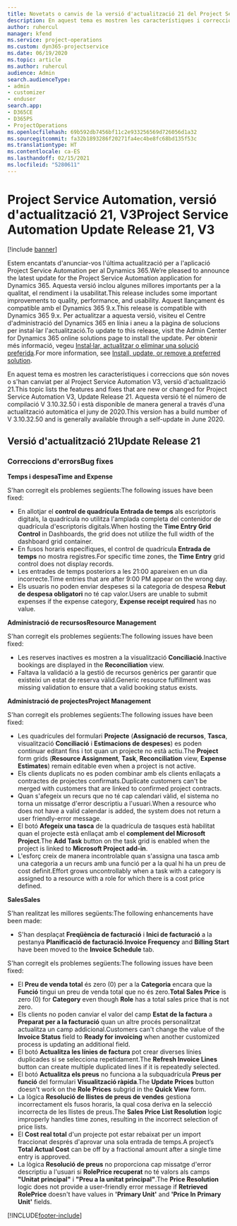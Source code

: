 ```yaml
---
title: Novetats o canvis de la versió d'actualització 21 del Project Service Automation, V3
description: En aquest tema es mostren les característiques i correccions disponibles al Project Service Automation V3, versió d'actualització 21.
author: ruhercul
manager: kfend
ms.service: project-operations
ms.custom: dyn365-projectservice
ms.date: 06/19/2020
ms.topic: article
ms.author: ruhercul
audience: Admin
search.audienceType:
- admin
- customizer
- enduser
search.app:
- D365CE
- D365PS
- ProjectOperations
ms.openlocfilehash: 69b592db7456bf11c2e933256569d726056d1a32
ms.sourcegitcommit: fa32b1893286f20271fa4ec4be8fc68bd135f53c
ms.translationtype: HT
ms.contentlocale: ca-ES
ms.lasthandoff: 02/15/2021
ms.locfileid: "5280611"
---
```

# <a name="project-service-automation-update-release-21-v3"></a><span data-ttu-id="38f4d-103">Project Service Automation, versió d'actualització 21, V3</span><span class="sxs-lookup"><span data-stu-id="38f4d-103">Project Service Automation Update Release 21, V3</span></span>

[!include [banner](../includes/psa-now-project-operations.md)]

<span data-ttu-id="38f4d-104">Estem encantats d'anunciar-vos l'última actualització per a l'aplicació Project Service Automation per al Dynamics 365.</span><span class="sxs-lookup"><span data-stu-id="38f4d-104">We’re pleased to announce the latest update for the Project Service Automation application for Dynamics 365.</span></span> <span data-ttu-id="38f4d-105">Aquesta versió inclou algunes millores importants per a la qualitat, el rendiment i la usabilitat.</span><span class="sxs-lookup"><span data-stu-id="38f4d-105">This release includes some important improvements to quality, performance, and usability.</span></span> <span data-ttu-id="38f4d-106">Aquest llançament és compatible amb el Dynamics 365 9.x.</span><span class="sxs-lookup"><span data-stu-id="38f4d-106">This release is compatible with Dynamics 365 9.x.</span></span> <span data-ttu-id="38f4d-107">Per actualitzar a aquesta versió, visiteu el Centre d'administració del Dynamics 365 en línia i aneu a la pàgina de solucions per instal·lar l'actualització.</span><span class="sxs-lookup"><span data-stu-id="38f4d-107">To update to this release, visit the Admin Center for Dynamics 365 online solutions page to install the update.</span></span> <span data-ttu-id="38f4d-108">Per obtenir més informació, vegeu [Instal·lar, actualitzar o eliminar una solució preferida](https://docs.microsoft.com/power-platform/admin/install-remove-preferred-solution).</span><span class="sxs-lookup"><span data-stu-id="38f4d-108">For more information, see [Install, update, or remove a preferred solution](https://docs.microsoft.com/power-platform/admin/install-remove-preferred-solution).</span></span>

<span data-ttu-id="38f4d-109">En aquest tema es mostren les característiques i correccions que són noves o s'han canviat per al Project Service Automation V3, versió d'actualització 21.</span><span class="sxs-lookup"><span data-stu-id="38f4d-109">This topic lists the features and fixes that are new or changed for Project Service Automation V3, Update Release 21.</span></span> <span data-ttu-id="38f4d-110">Aquesta versió té el número de compilació V 3.10.32.50 i està disponible de manera general a través d'una actualització automàtica el juny de 2020.</span><span class="sxs-lookup"><span data-stu-id="38f4d-110">This version has a build number of V 3.10.32.50 and is generally available through a self-update in June 2020.</span></span>

## <a name="update-release-21"></a><span data-ttu-id="38f4d-111">Versió d'actualització 21</span><span class="sxs-lookup"><span data-stu-id="38f4d-111">Update Release 21</span></span>

### <a name="bug-fixes"></a><span data-ttu-id="38f4d-112">Correccions d'errors</span><span class="sxs-lookup"><span data-stu-id="38f4d-112">Bug fixes</span></span>

<span data-ttu-id="38f4d-113">**Temps i despesa**</span><span class="sxs-lookup"><span data-stu-id="38f4d-113">**Time and Expense**</span></span>

<span data-ttu-id="38f4d-114">S'han corregit els problemes següents:</span><span class="sxs-lookup"><span data-stu-id="38f4d-114">The following issues have been fixed:</span></span>

- <span data-ttu-id="38f4d-115">En allotjar el **control de quadrícula Entrada de temps** als escriptoris digitals, la quadrícula no utilitza l'amplada completa del contenidor de quadrícula d'escriptoris digitals.</span><span class="sxs-lookup"><span data-stu-id="38f4d-115">When hosting the **Time Entry Grid Control** in Dashboards, the grid does not utilize the full width of the dashboard grid container.</span></span>
- <span data-ttu-id="38f4d-116">En fusos horaris específiques, el control de quadrícula **Entrada de temps** no mostra registres.</span><span class="sxs-lookup"><span data-stu-id="38f4d-116">For specific time zones, the **Time Entry** grid control does not display records.</span></span>
- <span data-ttu-id="38f4d-117">Les entrades de temps posteriors a les 21:00 apareixen en un dia incorrecte.</span><span class="sxs-lookup"><span data-stu-id="38f4d-117">Time entries that are after 9:00 PM appear on the wrong day.</span></span>
- <span data-ttu-id="38f4d-118">Els usuaris no poden enviar despeses si la categoria de despesa **Rebut de despesa obligatori** no té cap valor.</span><span class="sxs-lookup"><span data-stu-id="38f4d-118">Users are unable to submit expenses if the expense category, **Expense receipt required** has no value.</span></span>

<span data-ttu-id="38f4d-119">**Administració de recursos**</span><span class="sxs-lookup"><span data-stu-id="38f4d-119">**Resource Management**</span></span>

<span data-ttu-id="38f4d-120">S'han corregit els problemes següents:</span><span class="sxs-lookup"><span data-stu-id="38f4d-120">The following issues have been fixed:</span></span>

- <span data-ttu-id="38f4d-121">Les reserves inactives es mostren a la visualització **Conciliació**.</span><span class="sxs-lookup"><span data-stu-id="38f4d-121">Inactive bookings are displayed in the **Reconciliation** view.</span></span>
- <span data-ttu-id="38f4d-122">Faltava la validació a la gestió de recursos genèrics per garantir que existeixi un estat de reserva vàlid.</span><span class="sxs-lookup"><span data-stu-id="38f4d-122">Generic resource fulfillment was missing validation to ensure that a valid booking status exists.</span></span>

<span data-ttu-id="38f4d-123">**Administració de projectes**</span><span class="sxs-lookup"><span data-stu-id="38f4d-123">**Project Management**</span></span>

<span data-ttu-id="38f4d-124">S'han corregit els problemes següents:</span><span class="sxs-lookup"><span data-stu-id="38f4d-124">The following issues have been fixed:</span></span>

- <span data-ttu-id="38f4d-125">Les quadrícules del formulari **Projecte** (**Assignació de recursos**, **Tasca**, visualització **Conciliació** i **Estimacions de despeses**) es poden continuar editant fins i tot quan un projecte no està actiu.</span><span class="sxs-lookup"><span data-stu-id="38f4d-125">The **Project** form grids (**Resource Assignment**, **Task**, **Reconciliation** view, **Expense Estimates**) remain editable even when a project is not active.</span></span>
- <span data-ttu-id="38f4d-126">Els clients duplicats no es poden combinar amb els clients enllaçats a contractes de projectes confirmats.</span><span class="sxs-lookup"><span data-stu-id="38f4d-126">Duplicate customers can't be merged with customers that are linked to confirmed project contracts.</span></span>
- <span data-ttu-id="38f4d-127">Quan s'afegeix un recurs que no té cap calendari vàlid, el sistema no torna un missatge d'error descriptiu a l'usuari.</span><span class="sxs-lookup"><span data-stu-id="38f4d-127">When a resource who does not have a valid calendar is added, the system does not return a user friendly-error message.</span></span>
- <span data-ttu-id="38f4d-128">El botó **Afegeix una tasca** de la quadrícula de tasques està habilitat quan el projecte està enllaçat amb el **complement del Microsoft Project**.</span><span class="sxs-lookup"><span data-stu-id="38f4d-128">The **Add Task** button on the task grid is enabled when the project is linked to **Microsoft Project add-in**.</span></span>
- <span data-ttu-id="38f4d-129">L'esforç creix de manera incontrolable quan s'assigna una tasca amb una categoria a un recurs amb una funció per a la qual hi ha un preu de cost definit.</span><span class="sxs-lookup"><span data-stu-id="38f4d-129">Effort grows uncontrollably when a task with a category is assigned to a resource with a role for which there is a cost price defined.</span></span>

<span data-ttu-id="38f4d-130">**Sales**</span><span class="sxs-lookup"><span data-stu-id="38f4d-130">**Sales**</span></span>

<span data-ttu-id="38f4d-131">S'han realitzat les millores següents:</span><span class="sxs-lookup"><span data-stu-id="38f4d-131">The following enhancements have been made:</span></span>

- <span data-ttu-id="38f4d-132">S'han desplaçat **Freqüència de facturació** i **Inici de facturació** a la pestanya **Planificació de facturació**.</span><span class="sxs-lookup"><span data-stu-id="38f4d-132">**Invoice Frequency** and **Billing Start** have been moved to the **Invoice Schedule** tab.</span></span>

<span data-ttu-id="38f4d-133">S'han corregit els problemes següents:</span><span class="sxs-lookup"><span data-stu-id="38f4d-133">The following issues have been fixed:</span></span>

- <span data-ttu-id="38f4d-134">El **Preu de venda total** és zero (0) per a la **Categoria** encara que la **Funció** tingui un preu de venda total que no és zero.</span><span class="sxs-lookup"><span data-stu-id="38f4d-134">**Total Sales Price** is zero (0) for **Category** even though **Role** has a total sales price that is not zero.</span></span>
- <span data-ttu-id="38f4d-135">Els clients no poden canviar el valor del camp **Estat de la factura** a **Preparat per a la facturació** quan un altre procés personalitzat actualitza un camp addicional.</span><span class="sxs-lookup"><span data-stu-id="38f4d-135">Customers can't change the value of the **Invoice Status** field to **Ready for invoicing** when another customized process is updating an additional field.</span></span>
- <span data-ttu-id="38f4d-136">El botó **Actualitza les línies de factura** pot crear diverses línies duplicades si se selecciona repetidament.</span><span class="sxs-lookup"><span data-stu-id="38f4d-136">The **Refresh Invoice Lines** button can create multiple duplicated lines if it is repeatedly selected.</span></span>
- <span data-ttu-id="38f4d-137">El botó **Actualitza els preus** no funciona a la subquadrícula **Preus per funció** del formulari **Visualització ràpida**.</span><span class="sxs-lookup"><span data-stu-id="38f4d-137">The **Update Prices** button doesn't work on the **Role Prices** subgrid in the **Quick View** form.</span></span>
- <span data-ttu-id="38f4d-138">La lògica **Resolució de llistes de preus de vendes** gestiona incorrectament els fusos horaris, la qual cosa deriva en la selecció incorrecta de les llistes de preus.</span><span class="sxs-lookup"><span data-stu-id="38f4d-138">The **Sales Price List Resolution** logic improperly handles time zones, resulting in the incorrect selection of price lists.</span></span>
- <span data-ttu-id="38f4d-139">El **Cost real total** d'un projecte pot estar rebaixat per un import fraccionat després d'aprovar una sola entrada de temps.</span><span class="sxs-lookup"><span data-stu-id="38f4d-139">A project’s **Total Actual Cost** can be off by a fractional amount after a single time entry is approved.</span></span>
- <span data-ttu-id="38f4d-140">La lògica **Resolució de preus** no proporciona cap missatge d'error descriptiu a l'usuari si **RolePrice recuperat** no té valors als camps **"Unitat principal"** i **"Preu a la unitat principal"**.</span><span class="sxs-lookup"><span data-stu-id="38f4d-140">The **Price Resolution** logic does not provide a user-friendly error message if **Retrieved RolePrice** doesn't have values in **'Primary Unit'** and **'Price In Primary Unit'** fields.</span></span>


[!INCLUDE[footer-include](../includes/footer-banner.md)]